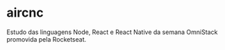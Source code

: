 # aircnc
Estudo das linguagens Node, React e React Native da semana OmniStack promovida pela Rocketseat.
